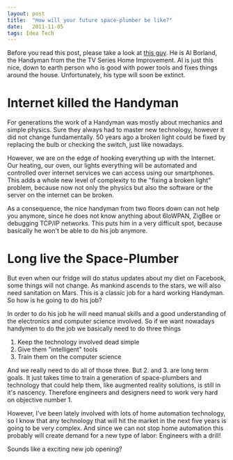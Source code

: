 ```yaml
---
layout: post
title:  "How will your future space-plumber be like?"
date:   2011-11-05
tags: Idea Tech
---
```


Before you read this post, please take a look at [this guy](http://exchange.thohr-music.de/al.jpg). He is Al Borland, the Handyman from the the TV Series Home Improvement. Al is just this nice, down to earth person who is good with power tools and fixes things around the house. Unfortunately, his type will soon be extinct.

# Internet killed the Handyman
For generations the work of a Handyman was mostly about mechanics and simple physics. Sure they always had to master new technology, however it did not change fundamentally. 50 years ago a broken light could be fixed by replacing the bulb or checking the switch, just like nowadays.

However, we are on the edge of hooking everything up with the Internet. Our heating, our oven, our lights everything will be automated and controlled over internet services we can access using our smartphones. This adds a whole new level of complexity to the "fixing a broken light" problem, because now not only the physics but also the software or the server on the internet can be broken.

As a consequence, the nice handyman from two floors down can not help you anymore, since he does not know anything about 6loWPAN, ZigBee or debugging TCP/IP networks. This puts him in a very difficult spot, because basically he won't be able to do his job anymore.

# Long live the Space-Plumber
But even when our fridge will do status updates about my diet on Facebook, some things will not change. As mankind ascends to the stars, we will also need sanitation on Mars. This is a classic job for a hard working Handyman. So how is he going to do his job?

In order to do his job he will need manual skills and a good understanding of the electronics and computer science involved. So if we want nowadays handymen to do the job we basically need to do three things

1. Keep the technology involved dead simple
2. Give them "intelligent" tools
3. Train them on the computer science

And we really need to do all of those three. But 2. and 3. are long term goals. It just takes time to train a generation of space-plumbers and technology that could help them, like augmented reality solutions, is still in it's nascency. Therefore engineers and designers need to work very hard on objective number 1.

However, I've been lately involved with lots of home automation technology, so I know that any technology that will hit the market in the next five years is going to be very complex. And since we can not stop home automation this probably will create demand for a new type of labor: Engineers with a drill!

Sounds like a exciting new job opening?
